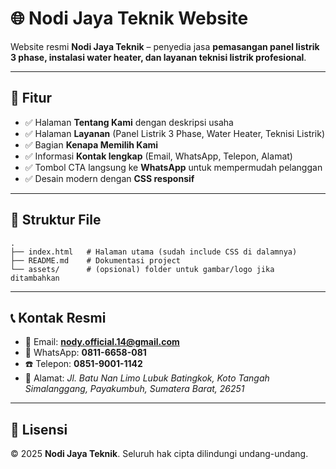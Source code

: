 # 🌐 Nodi Jaya Teknik Website

Website resmi **Nodi Jaya Teknik** – penyedia jasa **pemasangan panel listrik 3 phase, instalasi water heater, dan layanan teknisi listrik profesional**.

---

## 🚀 Fitur
- ✅ Halaman **Tentang Kami** dengan deskripsi usaha  
- ✅ Halaman **Layanan** (Panel Listrik 3 Phase, Water Heater, Teknisi Listrik)  
- ✅ Bagian **Kenapa Memilih Kami**  
- ✅ Informasi **Kontak lengkap** (Email, WhatsApp, Telepon, Alamat)  
- ✅ Tombol CTA langsung ke **WhatsApp** untuk mempermudah pelanggan  
- ✅ Desain modern dengan **CSS responsif**  

---

## 📂 Struktur File
```
.
├── index.html   # Halaman utama (sudah include CSS di dalamnya)
├── README.md    # Dokumentasi project
└── assets/      # (opsional) folder untuk gambar/logo jika ditambahkan
```

---

## 📞 Kontak Resmi
- 📧 Email: **nody.official.14@gmail.com**  
- 📱 WhatsApp: **0811-6658-081**  
- ☎️ Telepon: **0851-9001-1142**  
- 📍 Alamat: *Jl. Batu Nan Limo Lubuk Batingkok, Koto Tangah Simalanggang, Payakumbuh, Sumatera Barat, 26251*  

---

## 📜 Lisensi
© 2025 **Nodi Jaya Teknik**. Seluruh hak cipta dilindungi undang-undang.
